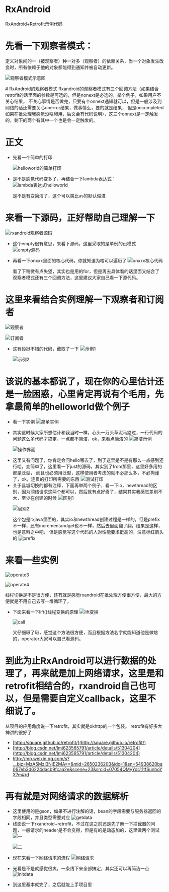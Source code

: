# RxAndroid
RxAndroid+Retrofit示例代码

# 先看一下观察者模式：
定义对象间的一（被观察者）种一对多（观察者）的依赖关系，当一个对象发生改变时，所有依赖于他的对象都能得到通知并被自动更新。<p>
![观察者模式示意图](https://github.com/1181631922/RxAndroid/blob/master/ScreenShots/B00D11AD-7B97-42A2-A04E-397256D75283.png)
<p>
# RxAndroid的观察者模式
Rxandroid的观察者模式有三个回调方法（如果结合retrofit的话里面的参数是可选的，但是nonext是必选的，举个例子，如果用户不关心结果，
不关心事情是否做完，只要有个onnext通知就可以，但是一般涉及到网络的话还需要关心onerror结果，做事情么，要的就是结果，
但是oncompleted如果在批处理我感觉没啥卵用，后文会有代码说明），这三个onnext是一定触发的，剩下的两个有其中一个也是会一定触发的。<p>

# 正文
* 先看一个简单的打印<p>
![helloworld的简单打印](https://github.com/1181631922/RxAndroid/blob/master/ScreenShots/FE9623A7-D9FB-468F-A82E-1B89F98E9D6B.png)<p>
* 是不是感觉代码变多了，再结合一下lambda表达式：
![lambda表达式helloworld](https://github.com/1181631922/RxAndroid/blob/master/ScreenShots/D451C372-C076-4102-8960-348790B136B6.png)<p>
是不是有变简洁了，这个可以类比as的默认缩进

# 来看一下源码，正好帮助自己理解一下
![rxandroid观察者源码](https://github.com/1181631922/RxAndroid/blob/master/ScreenShots/76EA1EC5-0ADC-4F9C-A39B-44F00905B2FB.png)<p>
* 这个empty很有意思，来看下源码，这里采取的是单例的设模式
![empty源码](https://github.com/1181631922/RxAndroid/blob/master/ScreenShots/DCDAE7B2-EA65-40CC-BEEF-459E159BB053.png)<p>
* 再看一下onxxx里面的核心代码，你就知道为啥可以遍历了
![onxxx核心代码](https://github.com/1181631922/RxAndroid/blob/master/ScreenShots/F1DD21F2-F806-407C-94E7-0966F7279E4D.png)<p>
看了下稍微有点失望，其实也是用的for，但是再去具体看的话里面又结合了观察者模式还有三个回调方法，这里建议大家自己看一下源代码。

# 这里来看结合实例理解一下观察者和订阅者
![观察者](https://github.com/1181631922/RxAndroid/blob/master/ScreenShots/D5C020A9-FE11-42AE-8EB7-9CE8EEB43FA1.png)<p>
![订阅者](https://github.com/1181631922/RxAndroid/blob/master/ScreenShots/7559AD58-4377-44CC-AFCA-CD0741B77DC0.png)<p>
* 这有段挺不错的代码，截取了一下
![示例1](https://github.com/1181631922/RxAndroid/blob/master/ScreenShots/52A85415-6ED3-4848-A522-FFF243276FFF.png)<p>
![示例2](https://github.com/1181631922/RxAndroid/blob/master/ScreenShots/FBB2E751-8164-4535-A3C7-D69B2A5DD33A.png)

# 该说的基本都说了，现在你的心里估计还是一脸困惑，心里肯定再说有个毛用，先拿最简单的helloworld做个例子
* 看一下实例
![简单实例](https://github.com/1181631922/RxAndroid/blob/master/ScreenShots/0B266737-8636-40FD-AF68-864D866C08B4.png)<p>
* 其实这时候大家所想估计和我当时一样，心头一万头草泥马路过，一行代码的问题这么多代码才搞定，一点都不简洁，ok，来看点简洁的
![简洁示例](https://github.com/1181631922/RxAndroid/blob/master/ScreenShots/CA87997B-BEBF-46AF-A0F6-A7CCBDA0EC03.png)<p>
![操作界面](https://github.com/1181631922/RxAndroid/blob/master/ScreenShots/0C1C3A0F-5B85-4812-8B04-3EFC8E97BA8D.png)<p>
* 这里又有问题了，你肯定会问hello哪去了，到了这里是不是有那么一点感到还行哈，变简单了，这里看一下just的源码，其实到了from那里，这里好多用的都是泛型，
而且也必须用泛型，这样使用者考虑的就不必那么多，不必拘谨了，ok，连贯的打印所需要的东西
![测试打印](https://github.com/1181631922/RxAndroid/blob/master/ScreenShots/3457B59F-27EC-4D62-8238-1A3A0DA44575.png)
* 关于县城切换的都有注释，下面再举两个例子，看一下io，newthread的区别，因为网络请求这两个都可以，然后就有点好奇了，结果其实我感觉差别不大，至少在创建的时候
![区别1](https://github.com/1181631922/RxAndroid/blob/master/ScreenShots/54023446-081C-4CEB-8378-C0FC64626CD9.png)<p>
![局别2](https://github.com/1181631922/RxAndroid/blob/master/ScreenShots/8A35451F-4BB5-4FB0-BC5C-2844ADDED775.png)<p>
这个包是rxjava里面的，其实io和newthread创建过程是一样的，但是prefix不一样，还有incrementandget也不一样，然后去里面翻了翻，结果是这样，也是意料之中吧，
但是感觉写这个代码的人对性能要求挺高的，注意标红箭头的
![prefix](https://github.com/1181631922/RxAndroid/blob/master/ScreenShots/44197474-81E1-4FD7-AD8D-0D432F71F682.png)

# 来看一些实例
![operate3](https://github.com/1181631922/RxAndroid/blob/master/ScreenShots/0ECE12B0-6DE5-4E42-9E33-8610D8A1A329.png)<p>
![operate4](https://github.com/1181631922/RxAndroid/blob/master/ScreenShots/0095E10C-DEC2-41EE-ADC3-9B4C041EA10D.png)<p>
线程切换是不是很方便，还有就是感觉rxandroid在批处理方便很方便，最大的方便就是不用自己去写一堆循环了。
* 下面来看一下lift()线程变换的原理
![lift变换](https://github.com/1181631922/RxAndroid/blob/master/ScreenShots/344EE99E-88D4-47F3-9500-B1F05B5EC05D.png)<p>
![call](https://github.com/1181631922/RxAndroid/blob/master/ScreenShots/01CEA1B0-474C-4C9A-9CBD-C8603FE72C8F.png)<p>
又仔细瞅了瞅，感觉这个方法很方便，而且根据方法名字就能知道他是做啥的，operator大家可以自己看源码。

# 到此为止RxAndroid可以进行数据的处理了，再来就是加上网络请求，这里是和retrofit相结合的，rxandroid自己也可以，但是需要自定义callback，这里不细说了。
从项目的应用角度说一下retrofit，其实就是okhttp的一个包装。
retrofit有好多大神讲的很好了
* [http://square.github.io/retrofit/](http://square.github.io/retrofit/)
* [http://blog.csdn.net/lmj623565791/article/details/51304204](http://blog.csdn.net/lmj623565791/article/details/51304204)
* [http://mp.weixin.qq.com/s?__biz=MzA5MzI3NjE2MA==&mid=2650236203&idx=1&sn=54938620ba067eb3d6224dacb9fcaa2e&scene=23&srcid=07054QMyYdc11tfSunhoYX7m#rd
](http://mp.weixin.qq.com/s?__biz=MzA5MzI3NjE2MA==&mid=2650236203&idx=1&sn=54938620ba067eb3d6224dacb9fcaa2e&scene=23&srcid=07054QMyYdc11tfSunhoYX7m#rd
)

# 再有就是对网络请求的数据解析
* 这里使用的是gson，如果不进行注解的话，bean的字段需要与服务器返回的字段相同，并且类型需要对应
![getdata](https://github.com/1181631922/RxAndroid/blob/master/ScreenShots/5626D7DA-B433-4AC4-BE5B-CA640603BA8E.png)
* 线面说一下rxandroid+retrofit，不过在这之前还是先了解一下拦截器的问题，一般请求的header是不会变得，但是有的是动态加的，这里做两个测试
![一](https://github.com/1181631922/RxAndroid/blob/master/ScreenShots/5BEF40E1-982E-4C44-9B2B-225AEF906430.png)<p>
![二](https://github.com/1181631922/RxAndroid/blob/master/ScreenShots/59AB5EBD-FF3B-49F0-B677-0586222E88B1.png)<p>
* 现在来看一下网络请求的流程
![网络请求](https://github.com/1181631922/RxAndroid/blob/master/ScreenShots/7C25388E-9925-4298-8525-46320E06E61D.png)<p>
* 光看是不是就感觉很爽，一条线下来全部搞定，其实还可以再简洁一点
![initdata](https://github.com/1181631922/RxAndroid/blob/master/ScreenShots/1EB5BD9B-E541-4130-8887-EF26240FC94A.png)<p>
* 到这里基本就完了，之后就能上手项目里



